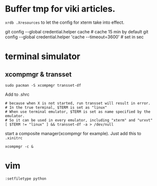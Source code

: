 # Buffer tmp for viki articles.


`xrdb .Xresources` to let the config for xterm take into effect.

git config --global credential.helper cache # cache 15 min by default
git config --global credential.helper 'cache --timeout=3600' # set in sec


# terminal simulator

## xcompmgr & transset

```
sudo pacman -S xcompmgr transset-df
```

Add to .shrc

```
# because when X is not started, run transset will result in error.
# In the true terminal, $TERM is set as "linux"
# When use terminal emulator, $TERM is set as name specified by the emulator.
# So it can be used in every emulator, including "xterm" and "urxvt"
[ $TERM != "linux" ] && transset-df -a > /dev/null
```

start a composite manager(xcompmgr for example). Just add this to `.xinitrc`

```
xcompmgr -c &
```

# vim

```
:setfiletype python
```
